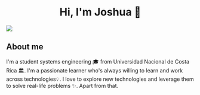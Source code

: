 <div align="center">
<h1 align="center">Hi, I'm Joshua</a> 🚀</h1>
  </div>
<img src=https://github.com/user-attachments/assets/2d3346bf-b80b-4ef0-b34f-30d41a9b76da>

## About me
I'm a student systems engineering  🎓 from Universidad Nacional de Costa Rica 🏛. I'm a passionate learner who's always
willing to learn and work across technologies💡. I love to explore new technologies and leverage them to solve real-life
problems ✨. Apart from that.

<!--
**JoshuaRojasChavarria/JoshuaRojasChavarria** is a ✨ _special_ ✨ repository because its `README.md` (this file) appears on your GitHub profile.

Here are some ideas to get you started:

- 🔭 I’m currently working on ...
- 🌱 I’m currently learning ...
- 👯 I’m looking to collaborate on ...
- 🤔 I’m looking for help with ...
- 💬 Ask me about ...
- 📫 How to reach me: ...
- 😄 Pronouns: ...
- ⚡ Fun fact: ...
-->
